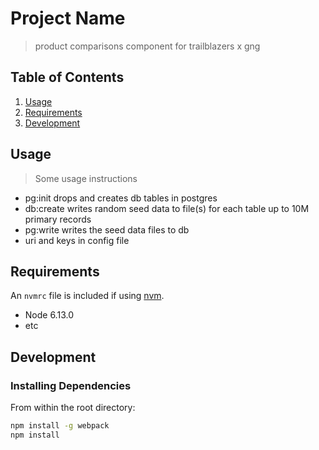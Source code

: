 # Project Name

> product comparisons component for trailblazers x gng

## Table of Contents

1. [Usage](#Usage)
1. [Requirements](#requirements)
1. [Development](#development)

## Usage

> Some usage instructions
- pg:init drops and creates db tables in postgres
- db:create writes random seed data to file(s) for each table up to 10M primary records
- pg:write writes the seed data files to db
- uri and keys in config file

## Requirements

An `nvmrc` file is included if using [nvm](https://github.com/creationix/nvm).

- Node 6.13.0
- etc

## Development

### Installing Dependencies

From within the root directory:

```sh
npm install -g webpack
npm install
```

